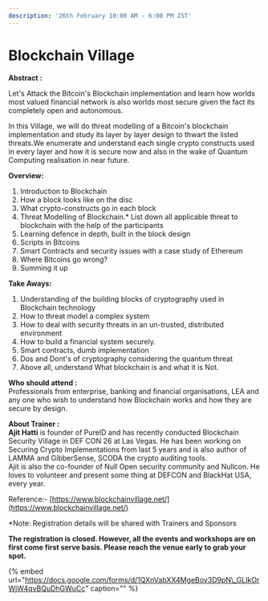 ```yaml
---
description: '26th February 10:00 AM - 6:00 PM IST'
---
```


# Blockchain Village

**Abstract :**

Let's Attack the Bitcoin's Blockchain implementation and learn how worlds most valued financial network is also worlds most secure given the fact its completely open and autonomous.

In this Village, we will do threat modelling of a Bitcoin's blockchain implementation and study its layer by layer design to thwart the listed threats.We enumerate and understand each single crypto constructs used in every layer and how it is secure now and also in the wake of Quantum Computing realisation in near future.

**Overview:**

1. Introduction to Blockchain 
2. How a block looks like on the disc
3. What crypto-constructs go in each block
4. Threat Modelling of Blockchain.\* List down all applicable threat to blockchain with the help of the participants
5. Learning defence in depth, built in the block design
6. Scripts in Bitcoins
7. Smart Contracts and security issues with a case study of Ethereum
8. Where Bitcoins go wrong?
9. Summing it up

**Take Aways:**

1. Understanding of the building blocks of cryptography used in Blockchain technology
2. How to threat model a complex system
3. How to deal with security threats in an un-trusted, distributed environment
4. How to build a financial system securely.
5. Smart contracts, dumb implementation
6. Dos and Dont's of cryptography considering the quantum threat
7. Above all, understand What blockchain is and what it is Not.

**Who should attend :**  
Professionals from enterprise, banking and financial organisations, LEA and any one who wish to understand how Blockchain works and how they are secure by design.

**About Trainer :**  
**Ajit Hatti** is founder of PureID and has recently conducted Blockchain Security Village in DEF CON 26 at Las Vegas. He has been working on Securing Crypto Implementations from last 5 years and is also author of LAMMA and GibberSense, SCODA the crypto auditing tools.  
Ajit is also the co-founder of Null Open security community and Nullcon. He loves to volunteer and present some thing at DEFCON and BlackHat USA, every year.

Reference:- [https://www.blockchainvillage.net/](https://www.blockchainvillage.net/)

\*Note: Registration details will be shared with Trainers and Sponsors

**The registration is closed. However, all the events and workshops are on first come first serve basis. Please reach the venue early to grab your spot.**

{% embed url="https://docs.google.com/forms/d/1QXnVabXX4MgeBov3D9pN\_GLIkOrWjW4qvBQuDhGWuCc" caption="" %}


